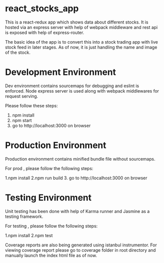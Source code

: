 # react_stocks_app

This is a react-redux app which shows data about different stocks. It is hosted via an express server with help of webpack middleware and rest api is exposed with help of express-router.

The basic idea of the app is to convert this into a stock trading app with live stock feed in later stages. As of now, it is just handling the name and image of the stock.

# Development Environment
Dev environment contains sourcemaps for debugging and eslint is enforced. Node express server is used along with webpack middlewares for request serving.

Please follow these steps:

1. npm install
2. npm start
3. go to http://localhost:3000 on browser

# Production Environment
Production environment contains minified bundle file without sourcemaps.

For prod , please follow the following steps:

1.npm install
2.npm run build
3. go to http://localhost:3000 on browser


# Testing Environment
Unit testing has been done with help of Karma runner and Jasmine as a testing framework. 

For testing , please follow the following steps:

1.npm install
2.npm test

Coverage reports are also being generated using istanbul instrumentor. For viewing coverage report please go to coverage folder in root directory and manually launch the index html file as of now. 
